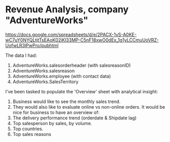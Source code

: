 # Revenue Analysis, company "AdventureWorks"
https://docs.google.com/spreadsheets/d/e/2PACX-1vS-A0KE-wC7uY0NYQLtjtTsEAoK02iKl33MP-C5nF18xwO0dEx_1g1yLCCmuUoVRZ-UofwLR3lPwPro/pubhtml
	
The data I had:
1. AdventureWorks.salesorderheader (with salesreasonID)
2. AdventureWorks.salesreason
3. AdventureWorks.employee (with contact data)
4. AdventureWorks.SalesTerritory


I've been tasked to populate the 'Overview' sheet with analytical insight:
1. Business would like to see the monthly sales trend.
2. They would also like to evaluate online vs non-online orders.
It would be nice for business to have an overview of:
1. The delivery performance trend (orderdate & Shipdate lag)
2. Top salesperson by sales, by volume.
3. Top countries.
4. Top sales reasons
